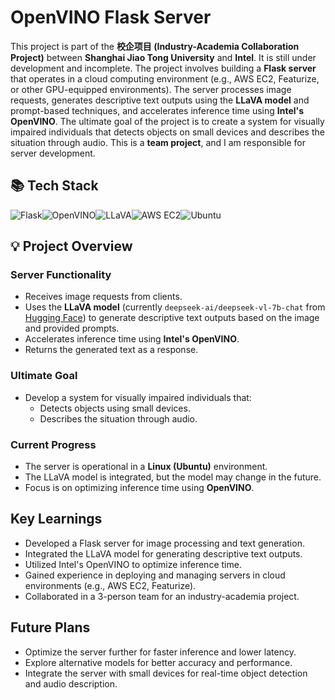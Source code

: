 # OpenVINO Flask Server

This project is part of the **校企项目 (Industry-Academia Collaboration Project)** between **Shanghai Jiao Tong University** and **Intel**. It is still under development and incomplete. The project involves building a **Flask server** that operates in a cloud computing environment (e.g., AWS EC2, Featurize, or other GPU-equipped environments). The server processes image requests, generates descriptive text outputs using the **LLaVA model** and prompt-based techniques, and accelerates inference time using **Intel's OpenVINO**. The ultimate goal of the project is to create a system for visually impaired individuals that detects objects on small devices and describes the situation through audio. This is a **team project**, and I am responsible for server development.

## 📚 Tech Stack

![Flask](https://img.shields.io/badge/Flask-000000?style=for-the-badge&logo=flask&logoColor=white)![OpenVINO](https://img.shields.io/badge/OpenVINO-FF6600?style=for-the-badge&logo=intel&logoColor=white)![LLaVA](https://img.shields.io/badge/LLaVA-000000?style=for-the-badge)![AWS EC2](https://img.shields.io/badge/AWS_EC2-FF9900?style=for-the-badge&logo=amazon-aws&logoColor=white)![Ubuntu](https://img.shields.io/badge/Ubuntu-E95420?style=for-the-badge&logo=ubuntu&logoColor=white)

## 💡 Project Overview

### **Server Functionality**

- Receives image requests from clients.
- Uses the **LLaVA model** (currently `deepseek-ai/deepseek-vl-7b-chat` from [Hugging Face](https://huggingface.co/deepseek-ai/deepseek-vl-7b-chat)) to generate descriptive text outputs based on the image and provided prompts.
- Accelerates inference time using **Intel's OpenVINO**.
- Returns the generated text as a response.

### **Ultimate Goal**

- Develop a system for visually impaired individuals that:
  - Detects objects using small devices.
  - Describes the situation through audio.

### **Current Progress**

- The server is operational in a **Linux (Ubuntu)** environment.
- The LLaVA model is integrated, but the model may change in the future.
- Focus is on optimizing inference time using **OpenVINO**.

## Key Learnings

- Developed a Flask server for image processing and text generation.
- Integrated the LLaVA model for generating descriptive text outputs.
- Utilized Intel's OpenVINO to optimize inference time.
- Gained experience in deploying and managing servers in cloud environments (e.g., AWS EC2, Featurize).
- Collaborated in a 3-person team for an industry-academia project.

## Future Plans

- Optimize the server further for faster inference and lower latency.
- Explore alternative models for better accuracy and performance.
- Integrate the server with small devices for real-time object detection and audio description.

